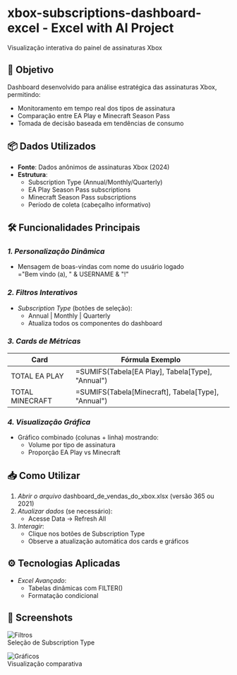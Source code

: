 # xbox-subscriptions-dashboard-excel - Excel with AI Project
 
Visualização interativa do painel de assinaturas Xbox

## 🎯 Objetivo
Dashboard desenvolvido para análise estratégica das assinaturas Xbox, permitindo:
- Monitoramento em tempo real dos tipos de assinatura
- Comparação entre EA Play e Minecraft Season Pass
- Tomada de decisão baseada em tendências de consumo

## 📦 Dados Utilizados

- **Fonte**: Dados anônimos de assinaturas Xbox (2024)
- **Estrutura**:
  - Subscription Type (Annual/Monthly/Quarterly)
  - EA Play Season Pass subscriptions
  - Minecraft Season Pass subscriptions
  - Período de coleta (cabeçalho informativo)

## 🛠️ Funcionalidades Principais
### *1. Personalização Dinâmica*
- Mensagem de boas-vindas com nome do usuário logado  
  ="Bem vindo (a), " & USERNAME & "!"

### *2. Filtros Interativos*
- *Subscription Type* (botões de seleção):
  - Annual | Monthly | Quarterly
  - Atualiza todos os componentes do dashboard

### *3. Cards de Métricas*
| Card | Fórmula Exemplo |
|------|-----------------|
| TOTAL EA PLAY | =SUMIFS(Tabela[EA Play], Tabela[Type], "Annual") |
| TOTAL MINECRAFT | =SUMIFS(Tabela[Minecraft], Tabela[Type], "Annual") |

### *4. Visualização Gráfica*
- Gráfico combinado (colunas + linha) mostrando:
  - Volume por tipo de assinatura
  - Proporção EA Play vs Minecraft

## 📥 Como Utilizar
1. *Abrir o arquivo* dashboard_de_vendas_do_xbox.xlsx (versão 365 ou 2021)
2. *Atualizar dados* (se necessário):
   - Acesse Data → Refresh All
3. *Interagir*:
   - Clique nos botões de Subscription Type
   - Observe a atualização automática dos cards e gráficos

## ⚙️ Tecnologias Aplicadas
- *Excel Avançado*:
  - Tabelas dinâmicas com FILTER()
  - Formatação condicional 


## 📸 Screenshots
![Filtros](/screenshots/filters.png)  
Seleção de Subscription Type

![Gráficos](/screenshots/charts.png)  
Visualização comparativa
